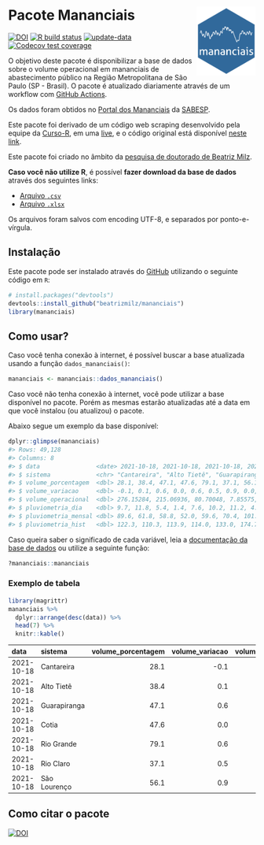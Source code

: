
<!-- README.md is generated from README.Rmd. Please edit that file -->

# Pacote Mananciais <img src="man/figures/hexlogo.png" align="right" width = "120px"/>

<!-- badges: start -->

[![DOI](https://zenodo.org/badge/DOI/10.5281/zenodo.4733056.svg)](https://doi.org/10.5281/zenodo.4733056)
[![R build
status](https://github.com/beatrizmilz/mananciais/workflows/R-CMD-check/badge.svg)](https://github.com/beatrizmilz/mananciais/actions)
[![update-data](https://github.com/beatrizmilz/mananciais/actions/workflows/2-update_data.yaml/badge.svg)](https://github.com/beatrizmilz/mananciais/actions/workflows/2-update_data.yaml)
[![Codecov test
coverage](https://codecov.io/gh/beatrizmilz/mananciais/branch/master/graph/badge.svg)](https://codecov.io/gh/beatrizmilz/mananciais?branch=master)
<!-- badges: end -->

O objetivo deste pacote é disponibilizar a base de dados sobre o volume
operacional em mananciais de abastecimento público na Região
Metropolitana de São Paulo (SP - Brasil). O pacote é atualizado
diariamente através de um workflow com [GitHub
Actions](https://github.com/beatrizmilz/mananciais/actions).

Os dados foram obtidos no [Portal dos
Mananciais](http://mananciais.sabesp.com.br/Situacao) da
[SABESP](http://site.sabesp.com.br/site/Default.aspx).

Este pacote foi derivado de um código web scraping desenvolvido pela
equipe da [Curso-R](https://www.curso-r.com/), em uma
[live](https://youtu.be/jvZIxrMmOcQ), e o código original está
disponível [neste
link](https://github.com/curso-r/lives/blob/master/drafts/20200730_scraper_sabesp.R).

Este pacote foi criado no âmbito da [pesquisa de doutorado de Beatriz
Milz](https://beatrizmilz.github.io/tese/).

**Caso você não utilize R**, é possível **fazer download da base de
dados** através dos seguintes links:

  - [Arquivo
    `.csv`](https://github.com/beatrizmilz/mananciais/raw/master/inst/extdata/mananciais.csv)
  - [Arquivo
    `.xlsx`](https://github.com/beatrizmilz/mananciais/blob/master/inst/extdata/mananciais.xlsx?raw=true)

Os arquivos foram salvos com encoding UTF-8, e separados por
ponto-e-vírgula.

## Instalação

Este pacote pode ser instalado através do [GitHub](https://github.com/)
utilizando o seguinte código em `R`:

``` r
# install.packages("devtools")
devtools::install_github("beatrizmilz/mananciais")
library(mananciais)
```

## Como usar?

Caso você tenha conexão à internet, é possível buscar a base atualizada
usando a função `dados_mananciais()`:

``` r
mananciais <- mananciais::dados_mananciais() 
```

Caso você não tenha conexão à internet, você pode utilizar a base
disponível no pacote. Porém as mesmas estarão atualizadas até a data em
que você instalou (ou atualizou) o pacote.

Abaixo segue um exemplo da base disponível:

``` r
dplyr::glimpse(mananciais)
#> Rows: 49,128
#> Columns: 8
#> $ data                <date> 2021-10-18, 2021-10-18, 2021-10-18, 2021-10-18, 2…
#> $ sistema             <chr> "Cantareira", "Alto Tietê", "Guarapiranga", "Cotia…
#> $ volume_porcentagem  <dbl> 28.1, 38.4, 47.1, 47.6, 79.1, 37.1, 56.1, 28.2, 38…
#> $ volume_variacao     <dbl> -0.1, 0.1, 0.6, 0.0, 0.6, 0.5, 0.9, 0.0, -0.1, 0.1…
#> $ volume_operacional  <dbl> 276.15284, 215.06936, 80.70048, 7.85575, 88.68270,…
#> $ pluviometria_dia    <dbl> 9.7, 11.8, 5.4, 1.4, 7.6, 10.2, 11.2, 4.5, 0.2, 0.…
#> $ pluviometria_mensal <dbl> 89.6, 61.8, 58.8, 52.0, 59.6, 70.4, 101.8, 79.9, 5…
#> $ pluviometria_hist   <dbl> 122.3, 110.3, 113.9, 114.0, 133.0, 174.7, 140.5, 1…
```

Caso queira saber o significado de cada variável, leia a [documentação
da base de
dados](https://beatrizmilz.github.io/mananciais/reference/mananciais.html)
ou utilize a seguinte função:

``` r
?mananciais::mananciais
```

### Exemplo de tabela

``` r
library(magrittr)
mananciais %>% 
  dplyr::arrange(desc(data)) %>% 
  head(7) %>%
  knitr::kable()
```

| data       | sistema      | volume\_porcentagem | volume\_variacao | volume\_operacional | pluviometria\_dia | pluviometria\_mensal | pluviometria\_hist |
| :--------- | :----------- | ------------------: | ---------------: | ------------------: | ----------------: | -------------------: | -----------------: |
| 2021-10-18 | Cantareira   |                28.1 |            \-0.1 |           276.15284 |               9.7 |                 89.6 |              122.3 |
| 2021-10-18 | Alto Tietê   |                38.4 |              0.1 |           215.06936 |              11.8 |                 61.8 |              110.3 |
| 2021-10-18 | Guarapiranga |                47.1 |              0.6 |            80.70048 |               5.4 |                 58.8 |              113.9 |
| 2021-10-18 | Cotia        |                47.6 |              0.0 |             7.85575 |               1.4 |                 52.0 |              114.0 |
| 2021-10-18 | Rio Grande   |                79.1 |              0.6 |            88.68270 |               7.6 |                 59.6 |              133.0 |
| 2021-10-18 | Rio Claro    |                37.1 |              0.5 |             5.07453 |              10.2 |                 70.4 |              174.7 |
| 2021-10-18 | São Lourenço |                56.1 |              0.9 |            49.80974 |              11.2 |                101.8 |              140.5 |

## Como citar o pacote

[![DOI](https://zenodo.org/badge/DOI/10.5281/zenodo.4733056.svg)](https://doi.org/10.5281/zenodo.4733056)
